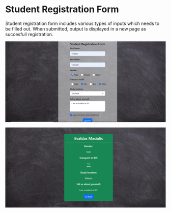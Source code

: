 # Student Registration Form

Student registration form includes various types of inputs which needs to be filled out. When submitted, output is displayed in a new page as succesfull registration.

![](ScreenShot1.png)

![](ScreenShot2.png)